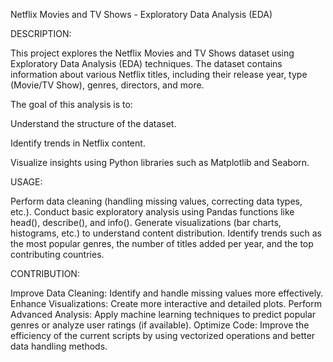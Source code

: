 Netflix Movies and TV Shows - Exploratory Data Analysis (EDA)

DESCRIPTION:

This project explores the Netflix Movies and TV Shows dataset using Exploratory Data Analysis (EDA) techniques. The dataset contains information about various Netflix titles, including their release year, type (Movie/TV Show), genres, directors, and more.

The goal of this analysis is to:

Understand the structure of the dataset.

Identify trends in Netflix content.

Visualize insights using Python libraries such as Matplotlib and Seaborn.


USAGE:

Perform data cleaning (handling missing values, correcting data types, etc.).
Conduct basic exploratory analysis using Pandas functions like head(), describe(), and info().
Generate visualizations (bar charts, histograms, etc.) to understand content distribution.
Identify trends such as the most popular genres, the number of titles added per year, and the top contributing countries.


CONTRIBUTION:

Improve Data Cleaning: Identify and handle missing values more effectively.
Enhance Visualizations: Create more interactive and detailed plots.
Perform Advanced Analysis: Apply machine learning techniques to predict popular genres or analyze user ratings (if available).
Optimize Code: Improve the efficiency of the current scripts by using vectorized operations and better data handling methods.
